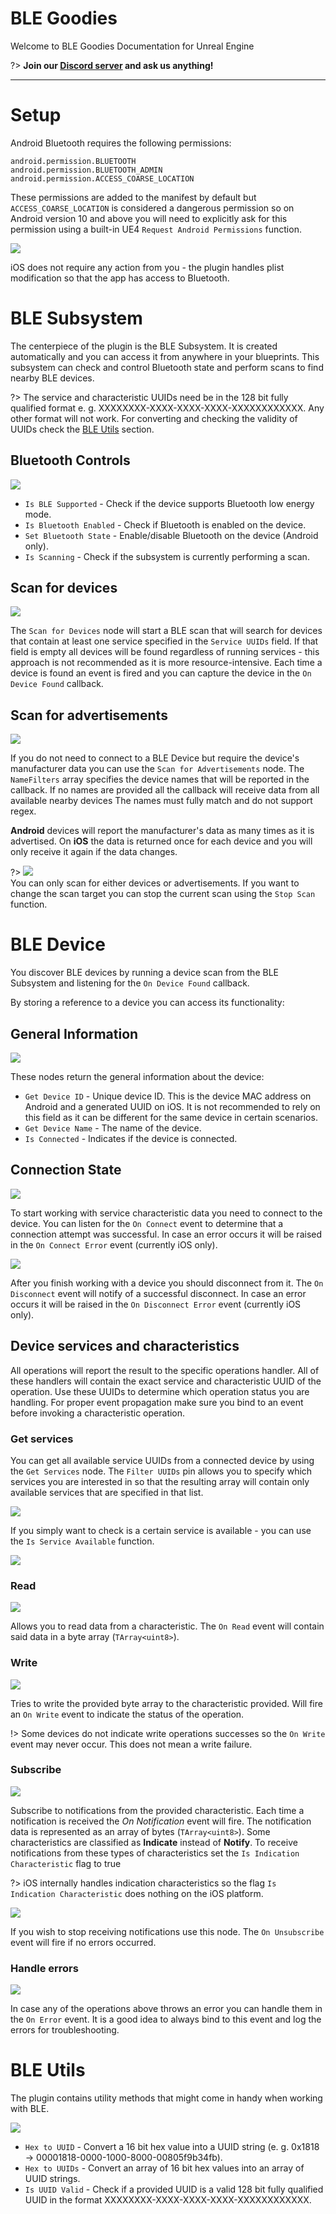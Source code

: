 # **BLE Goodies**

Welcome to BLE Goodies Documentation for Unreal Engine

?> **Join our [Discord server](https://bit.ly/nineva_support_discord) and ask us anything!**

---

# Setup

Android Bluetooth requires the following permissions:
```
android.permission.BLUETOOTH
android.permission.BLUETOOTH_ADMIN
android.permission.ACCESS_COARSE_LOCATION
```

These permissions are added to the manifest by default but `ACCESS_COARSE_LOCATION` is considered a dangerous permission so on Android version 10 and above you will need to explicitly ask for this permission using a built-in UE4 `Request Android Permissions` function.

![](images/ble-goodies/ble_android_permission.png)

iOS does not require any action from you - the plugin handles plist modification so that the app has access to Bluetooth.

# BLE Subsystem

The centerpiece of the plugin is the BLE Subsystem. It is created automatically and you can access it from anywhere in your blueprints. This subsystem can check and control Bluetooth state and perform scans to find nearby BLE devices.

?> The service and characteristic UUIDs need be in the 128 bit fully qualified format e. g. XXXXXXXX-XXXX-XXXX-XXXX-XXXXXXXXXXXX. Any other format will not work. For converting and checking the validity of UUIDs check the [BLE Utils](#ble-utils) section.

## Bluetooth Controls

![](images/ble-goodies/ble_state_ops.png)

- `Is BLE Supported` - Check if the device supports Bluetooth low energy mode.
- `Is Bluetooth Enabled` - Check if Bluetooth is enabled on the device.
- `Set Bluetooth State` - Enable/disable Bluetooth on the device (Android only).
- `Is Scanning` - Check if the subsystem is currently performing a scan.

## Scan for devices

![](images/ble-goodies/ble_scan_for_devices.png)

The `Scan for Devices` node will start a BLE scan that will search for devices that contain at least one service specified in the `Service UUIDs` field. If that field is empty all devices will be found regardless of running services - this approach is not recommended as it is more resource-intensive. Each time a device is found an event is fired and you can capture the device in the `On Device Found` callback.

## Scan for advertisements

![](images/ble-goodies/ble_scan_for_adverts.png)

If you do not need to connect to a BLE Device but require the device's manufacturer data you can use the `Scan for Advertisements` node. The `NameFilters` array specifies the device names that will be reported in the callback. If no names are provided all the callback will receive data from all available nearby devices The names must fully match and do not support regex.

**Android** devices will report the manufacturer's data as many times as it is advertised. On **iOS** the data is returned once for each device and you will only receive it again if the data changes.

?> ![](images/ble-goodies/ble_stop_scan.png) <br>You can only scan for either devices or advertisements. If you want to change the scan target you can stop the current scan using the `Stop Scan` function.

# BLE Device

You discover BLE devices by running a device scan from the BLE Subsystem and listening for the `On Device Found` callback.

By storing a reference to a device you can access its functionality:

## General Information

![](images/ble-goodies/ble_device_props.png)

These nodes return the general information about the device:
- `Get Device ID` - Unique device ID. This is the device MAC address on Android and a generated UUID on iOS. It is not recommended to rely on this field as it can be different for the same device in certain scenarios.
- `Get Device Name` - The name of the device.
- `Is Connected` - Indicates if the device is connected.

## Connection State

![](images/ble-goodies/ble_device_connect.png)

To start working with service characteristic data you need to connect to the device. You can listen for the `On Connect` event to determine that a connection attempt was successful. In case an error occurs it will be raised in the `On Connect Error` event (currently iOS only).

![](images/ble-goodies/ble_device_disconnect.png)

After you finish working with a device you should disconnect from it. The `On Disconnect` event will notify of a successful disconnect. In case an error occurs it will be raised in the `On Disconnect Error` event (currently iOS only).

## Device services and characteristics

All operations will report the result to the specific operations handler. All of these handlers will contain the exact service and characteristic UUID of the operation. Use these UUIDs to determine which operation status you are handling. For proper event propagation make sure you bind to an event before invoking a characteristic operation.

### Get services

You can get all available service UUIDs from a connected device by using the `Get Services` node. The `Filter UUIDs` pin allows you to specify which services you are interested in so that the resulting array will contain only available services that are specified in that list.

![](images/ble-goodies/ble_device_get_services.png)

If you simply want to check is a certain service is available - you can use the `Is Service Available` function.

![](images/ble-goodies/ble_device_has_service.png)

### Read

![](images/ble-goodies/ble_device_read.png)

Allows you to read data from a characteristic. The `On Read` event will contain said data in a byte array (`TArray<uint8>`).

### Write

![](images/ble-goodies/ble_device_write.png)

Tries to write the provided byte array to the characteristic provided. Will fire an `On Write` event to indicate the status of the operation.

!> Some devices do not indicate write operations successes so the `On Write` event may never occur. This does not mean a write failure.

### Subscribe

![](images/ble-goodies/ble_device_sub.png)

Subscribe to notifications from the provided characteristic. Each time a notification is received the *On Notification* event will fire. The notification data is represented as an array of bytes (`TArray<uint8>`).
Some characteristics are classified as **Indicate** instead of **Notify**. To receive notifications from these types of characteristics set the `Is Indication Characteristic` flag to true

?> iOS internally handles indication characteristics so the flag `Is Indication Characteristic` does nothing on the iOS platform.

![](images/ble-goodies/ble_device_unsub.png)

If you wish to stop receiving notifications use this node. The `On Unsubscribe` event will fire if no errors occurred.

### Handle errors

![](images/ble-goodies/ble_device_error.png)

In case any of the operations above throws an error you can handle them in the `On Error` event. It is a good idea to always bind to this event and log the errors for troubleshooting.

# BLE Utils

The plugin contains utility methods that might come in handy when working with BLE.

![](images/ble-goodies/ble_utils.png)

- `Hex to UUID` - Convert a 16 bit hex value into a UUID string (e. g. 0x1818 -> 00001818-0000-1000-8000-00805f9b34fb).
- `Hex to UUIDs` - Convert an array of 16 bit hex values into an array of UUID strings.
- `Is UUID Valid` - Check if a provided UUID is a valid 128 bit fully qualified UUID in the format XXXXXXXX-XXXX-XXXX-XXXX-XXXXXXXXXXXX.
